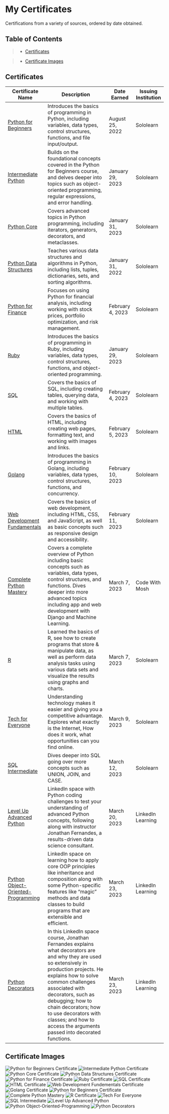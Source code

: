 # My Certificates

Certifications from a variety of sources, ordered by date obtained.

## Table of Contents

> - [Certificates](#certificates)

> - [Certificate Images](#certificate-images)

## Certificates

| Certificate Name           | Description                                                                                                                                                                                                                                                                                                                                                                                                                                                                                                                                                                                                                                    | Date Earned  | Issuing Institution |
| --------------------------|-----------------------------------------------------------------------------------------------------------------------------------------------------------------------------------------------------------------------------------------------------------------------------------------------------------------------------------------------------------------------------------------------------------------------------------------------------------------------------------------------------------------------------------------------------------------------------------------------------------------------------------------------| ------------ | ------------------ |
| [Python for Beginners](PythonForBeginners.html)       | Introduces the basics of programming in Python, including variables, data types, control structures, functions, and file input/output.   | August 25, 2022 | Sololearn           |
| [Intermediate Python](IntermediatePython.html)        | Builds on the foundational concepts covered in the Python for Beginners course, and delves deeper into topics such as object-oriented programming, regular expressions, and error handling.                                                                                                                  | January 29, 2023 | Sololearn           |
| [Python Core](PythonCore.html)               | Covers advanced topics in Python programming, including iterators, generators, decorators, and metaclasses.                              | January 31, 2023 | Sololearn           |
| [Python Data Structures](PythonDataStructures.html)     | Teaches various data structures and algorithms in Python, including lists, tuples, dictionaries, sets, and sorting algorithms.           | January 31, 2022 | Sololearn           |
| [Python for Finance](PythonForFinance.html)        | Focuses on using Python for financial analysis, including working with stock prices, portfolio optimization, and risk management.        | February 4, 2023 | Sololearn           |
| [Ruby](Ruby.html)                       | Introduces the basics of programming in Ruby, including variables, data types, control structures, functions, and object-oriented programming.                                                                                                                                                           | January 29, 2023 | Sololearn           |
| [SQL](SQL.html)                        | Covers the basics of SQL, including creating tables, querying data, and working with multiple tables.                                    | February 4, 2023 | Sololearn           |
| [HTML](HTML.html)                       | Covers the basics of HTML, including creating web pages, formatting text, and working with images and links.                             | February 5, 2023 | Sololearn           |
| [Golang](Go.html)                     | Introduces the basics of programming in Golang, including variables, data types, control structures, functions, and concurrency.         | February 10, 2023| Sololearn           |
| [Web Development Fundamentals](WebDevelopmentFundamentals.html) | Covers the basics of web development, including HTML, CSS, and JavaScript, as well as basic concepts such as responsive design and accessibility.                                                                                                                                                          | February 11, 2023| Sololearn           |
| [Complete Python Mastery](CompletePythonMastery.html)    | Covers a complete overview of Python including basic concepts such as variables, data types, control structures, and functions. Dives deeper into more advanced topics including app and web development with Django and Machine Learning.                                                                   | March 7, 2023   | Code With Mosh      |
| [R](R.html)                          | Learned the basics of R, see how to create programs that store & manipulate data, as well as perform data analysis tasks using various data sets and visualize the results using graphs and charts.                                                                                                            | March 7, 2023 | Sololearn      |
| [Tech for Everyone](Tech.html)       | Understanding technology makes it easier and giving you a competitive advantage. Explores what exactly is the Internet, How does it work, what opportunities can you find online.                                                                                                                                 | March 9, 2023 | Sololearn           | 
| [SQL Intermediate](SQLIntermediate.html)       | Dives deeper into SQL going over more concepts such as UNION, JOIN, and CASE.                                                                | March 12, 2023 | Sololearn           |
| [Level Up Advanced Python](LevelUpAdvancedPython.html)       | LinkedIn  space with Python coding challenges to test your understanding of advanced Python concepts, following along with instructor Jonathan Fernandes, a results-driven data science consultant.                                                                                                | March 20, 2023 | LinkedIn Learning           |
| [Python Object-Oriented-Programming](PythonOOP.html)      | LinkedIn space on learning how to apply core OOP principles like inheritance and composition along with some Python-specific features like “magic” methods and data classes to build programs that are extensible and efficient.                                                           | March 23, 2023 | LinkedIn Learning           |
| [Python Decorators](PythonDecorators.html)       | In this LinkedIn space course, Jonathan Fernandes explains what decorators are and why they are used so extensively in production projects. He explains how to solve common challenges associated with decorators, such as debugging; how to chain decorators; how to use decorators with classes; and how to access the arguments passed into decorated functions.                                                                                                                   | March 23, 2023 | LinkedIn Learning           |




## Certificate Images

![Python for Beginners Certificate](PythonForBeginners.png)
![Intermediate Python Certificate](IntermediatePython.png)
![Python Core Certificate](PythonCore.png)
![Python Data Structures Certificate](PythonDataStructure.png)
![Python for Finance Certificate](PythonForFinance.jpg)
![Ruby Certificate](Ruby.png)
![SQL Certificate](SQL.png)
![HTML Certificate](HTML.jpg)
![Web Development Fundementals Certificate](WebDevelopmentFundementals.jpg)
![Golang Certificate](PythonForBeginners.png)
![Python for Beginners Certificate](Go.png)
![Complete Python Mastery](CompletePythonMastery.png)
![R Certificate](R.png)
![Tech For Everyone](Tech.jpg)
![SQL Intermediate](SQLIntermediate.jpg)
![Level Up Advanced Python](LevelUpAdvancedPython.jpg)
![Python Object-Oriented-Programming](PythonOOP.png)
![Python Decorators](PythonDecorators.png)
